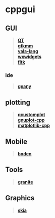 # cppgui
## GUI 
> **[QT](https://daringfireball.net/projects/markdown/syntax#backslash)**   
> **[gtkmm](https://www.gtkmm.org/en/)**     
> **[vala-lang](https://wiki.gnome.org/Projects/Vala)**    
> **[wxwidgets](https://www.wxwidgets.org/)**      
> **[fltk](https://www.fltk.org/)**     
### ide
> **[geany](https://www.geany.org/)**     



## plotting 
> **[qcustomplot](https://www.qcustomplot.com/)**    
> **[gnuplot-cpp](https://github.com/martinruenz/gnuplot-cpp)**    
> **[matplotlib-cpp](https://github.com/lava/matplotlib-cpp)**    


## Mobile 
> **[boden](https://github.com/AshampooSystems/boden)** 

## Tools
> **[granite](https://github.com/elementary/granite)** 


## Graphics
> **[skia](https://github.com/google/skia)** 
